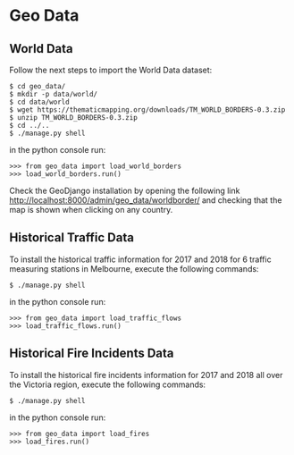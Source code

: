# Geo Data

## World Data

Follow the next steps to import the World Data dataset:

    $ cd geo_data/
    $ mkdir -p data/world/
    $ cd data/world
    $ wget https://thematicmapping.org/downloads/TM_WORLD_BORDERS-0.3.zip
    $ unzip TM_WORLD_BORDERS-0.3.zip
    $ cd ../.. 
    $ ./manage.py shell

in the python console run:

    >>> from geo_data import load_world_borders
    >>> load_world_borders.run()

Check the GeoDjango installation by opening the following link [http://localhost:8000/admin/geo_data/worldborder/](http://localhost:8000/admin/geo_data/worldborder/) and checking that the map is shown when clicking on any country.

## Historical Traffic Data

To install the historical traffic information for 2017 and 2018 for 6 traffic measuring stations in Melbourne, execute the following commands:

    $ ./manage.py shell

in the python console run:

    >>> from geo_data import load_traffic_flows
    >>> load_traffic_flows.run()

## Historical Fire Incidents Data

To install the historical fire incidents information for 2017 and 2018 all over the Victoria region, execute the following commands:

    $ ./manage.py shell

in the python console run:

    >>> from geo_data import load_fires
    >>> load_fires.run()    
